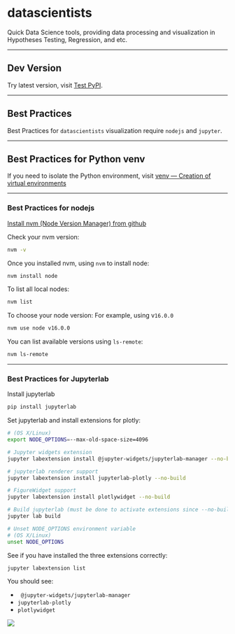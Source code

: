 # datascientists

Quick Data Science tools, providing data processing and visualization in Hypotheses Testing, Regression, and etc.

---

## Dev Version

Try latest version, visit [Test PyPI](https://test.pypi.org/project/datascientists/#history).

---

## Best Practices

Best Practices for `datascientists` visualization require `nodejs` and `jupyter`.

---

## Best Practices for Python venv

If you need to isolate the Python environment, visit [venv — Creation of virtual environments](https://docs.python.org/3/library/venv.html)

---

### Best Practices for nodejs

[Install nvm (Node Version Manager) from github](https://github.com/nvm-sh/nvm)

Check your nvm version:

```sh CLI
nvm -v
```

Once you installed nvm, using `nvm` to install node:

```sh CLI
nvm install node
```

To list all local nodes:

```sh CLI
nvm list
```

To choose your node version:
For example, using v`16.0.0`

```sh CLI
nvm use node v16.0.0
```

You can list available versions using `ls-remote`:

```sh CLI
nvm ls-remote
```

---

### Best Practices for Jupyterlab

Install jupyterlab

```sh CLI
pip install jupyterlab
```

Set jupyterlab and install extensions for plotly:

```sh CLI
# (OS X/Linux)
export NODE_OPTIONS=--max-old-space-size=4096

# Jupyter widgets extension
jupyter labextension install @jupyter-widgets/jupyterlab-manager --no-build

# jupyterlab renderer support
jupyter labextension install jupyterlab-plotly --no-build

# FigureWidget support
jupyter labextension install plotlywidget --no-build

# Build jupyterlab (must be done to activate extensions since --no-build is used above)
jupyter lab build

# Unset NODE_OPTIONS environment variable
# (OS X/Linux)
unset NODE_OPTIONS
```

See if you have installed the three extensions correctly:

```sh CLI
jupyter labextension list
```

You should see:
- ` @jupyter-widgets/jupyterlab-manager`
- `jupyterlab-plotly`
- `plotlywidget`

![](https://raw.githubusercontent.com/ZacksAmber/PicGo/master/img/20210503130838.png)